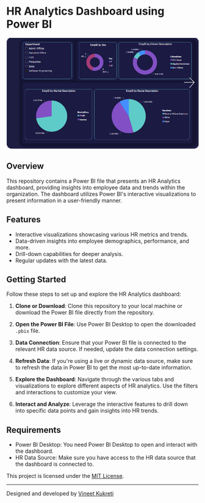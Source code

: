 # HR Analytics Dashboard using Power BI

![HR Analytics Dashboard](page_1.PNG)

## Overview

This repository contains a Power BI file that presents an HR Analytics dashboard, providing insights into employee data and trends within the organization. The dashboard utilizes Power BI's interactive visualizations to present information in a user-friendly manner.

## Features

- Interactive visualizations showcasing various HR metrics and trends.
- Data-driven insights into employee demographics, performance, and more.
- Drill-down capabilities for deeper analysis.
- Regular updates with the latest data.

## Getting Started

Follow these steps to set up and explore the HR Analytics dashboard:

1. **Clone or Download**: Clone this repository to your local machine or download the Power BI file directly from the repository.

2. **Open the Power BI File**: Use Power BI Desktop to open the downloaded `.pbix` file.

3. **Data Connection**: Ensure that your Power BI file is connected to the relevant HR data source. If needed, update the data connection settings.

4. **Refresh Data**: If you're using a live or dynamic data source, make sure to refresh the data in Power BI to get the most up-to-date information.

5. **Explore the Dashboard**: Navigate through the various tabs and visualizations to explore different aspects of HR analytics. Use the filters and interactions to customize your view.

6. **Interact and Analyze**: Leverage the interactive features to drill down into specific data points and gain insights into HR trends.

## Requirements

- Power BI Desktop: You need Power BI Desktop to open and interact with the dashboard.
- HR Data Source: Make sure you have access to the HR data source that the dashboard is connected to.



This project is licensed under the [MIT License](LICENSE).

---

Designed and developed by [Vineet Kukreti](https://github.com/vineetkukreti)
